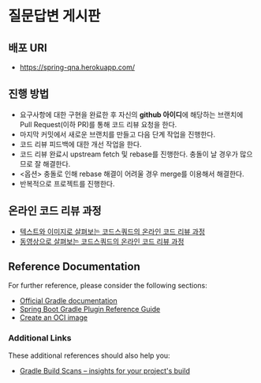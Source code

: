 # 질문답변 게시판

## 배포 URI
* https://spring-qna.herokuapp.com/

## 진행 방법

* 요구사항에 대한 구현을 완료한 후 자신의 **github 아이디**에 해당하는 브랜치에 Pull Request(이하 PR)를 통해 코드 리뷰 요청을 한다.
* 마지막 커밋에서 새로운 브랜치를 만들고 다음 단계 작업을 진행한다.
* 코드 리뷰 피드백에 대한 개선 작업을 한다.
* 코드 리뷰 완료시 upstream fetch 및 rebase를 진행한다. 충돌이 날 경우가 많으므로 잘 해결한다.
* <옵션> 충돌로 인해 rebase 해결이 어려울 경우 merge를 이용해서 해결한다.
* 반복적으로 프로젝트를 진행한다.

## 온라인 코드 리뷰 과정
* [텍스트와 이미지로 살펴보는 코드스쿼드의 온라인 코드 리뷰 과정](https://github.com/code-squad/codesquad-docs/blob/master/codereview/README.md)
* [동영상으로 살펴보는 코드스쿼드의 온라인 코드 리뷰 과정](https://youtu.be/a5c9ku-_fok)

## Reference Documentation

For further reference, please consider the following sections:

* [Official Gradle documentation](https://docs.gradle.org)
* [Spring Boot Gradle Plugin Reference Guide](https://docs.spring.io/spring-boot/docs/2.4.3/gradle-plugin/reference/html/)
* [Create an OCI image](https://docs.spring.io/spring-boot/docs/2.4.3/gradle-plugin/reference/html/#build-image)

### Additional Links
These additional references should also help you:

* [Gradle Build Scans – insights for your project's build](https://scans.gradle.com#gradle)

